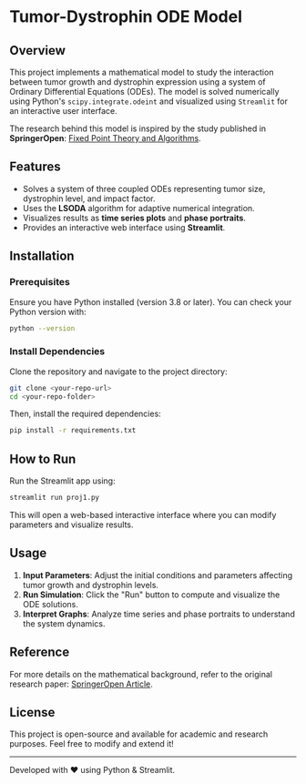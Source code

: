 # Tumor-Dystrophin ODE Model

## Overview
This project implements a mathematical model to study the interaction between tumor growth and dystrophin expression using a system of Ordinary Differential Equations (ODEs). The model is solved numerically using Python's `scipy.integrate.odeint` and visualized using `Streamlit` for an interactive user interface.

The research behind this model is inspired by the study published in **SpringerOpen**: [Fixed Point Theory and Algorithms](https://fixedpointtheoryandalgorithms.springeropen.com/articles/10.1186/s13663-025-00786-5).

## Features
- Solves a system of three coupled ODEs representing tumor size, dystrophin level, and impact factor.
- Uses the **LSODA** algorithm for adaptive numerical integration.
- Visualizes results as **time series plots** and **phase portraits**.
- Provides an interactive web interface using **Streamlit**.

## Installation
### Prerequisites
Ensure you have Python installed (version 3.8 or later). You can check your Python version with:
```sh
python --version
```

### Install Dependencies
Clone the repository and navigate to the project directory:
```sh
git clone <your-repo-url>
cd <your-repo-folder>
```
Then, install the required dependencies:
```sh
pip install -r requirements.txt
```

## How to Run
Run the Streamlit app using:
```sh
streamlit run proj1.py
```
This will open a web-based interactive interface where you can modify parameters and visualize results.

## Usage
1. **Input Parameters**: Adjust the initial conditions and parameters affecting tumor growth and dystrophin levels.
2. **Run Simulation**: Click the "Run" button to compute and visualize the ODE solutions.
3. **Interpret Graphs**: Analyze time series and phase portraits to understand the system dynamics.

## Reference
For more details on the mathematical background, refer to the original research paper: [SpringerOpen Article](https://fixedpointtheoryandalgorithms.springeropen.com/articles/10.1186/s13663-025-00786-5).

## License
This project is open-source and available for academic and research purposes. Feel free to modify and extend it!

---
Developed with ❤️ using Python & Streamlit.

